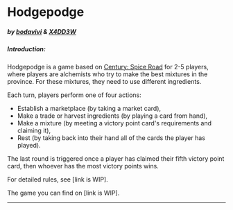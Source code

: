 # Hodgepodge

##### by [bodavivi](https://github.com/bodavivi) & [X4DD3W](https://github.com/X4DD3W)

##### **Introduction**:

Hodgepodge is a game based on [Century: Spice Road](https://boardgamegeek.com/boardgame/209685/century-spice-road) for 2-5 players, where players are alchemists who try to make the best mixtures in the province. For these mixtures, they need to use different ingredients.

 Each turn, players perform one of four actions:
 - Establish a marketplace (by taking a market card),
 - Make a trade or harvest ingredients (by playing a card from hand),
 - Make a mixture (by meeting a victory point card's requirements and claiming it),
 - Rest (by taking back into their hand all of the cards the player has played).
 
The last round is triggered once a player has claimed their fifth victory point card, then whoever has the most victory points wins.

For detailed rules, see [link is WIP].

The game you can find on [link is WIP].

---

